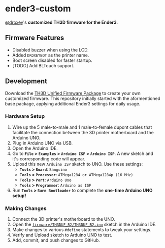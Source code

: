 # ender3-custom

[@droxey](https://github.com/droxey)'s **customized TH3D firmware for the Ender3**.

## Firmware Features

* Disabled buzzer when using the LCD.
* Added `DROXEYBOT` as the printer name.
* Boot screen disabled for faster startup.
* [TODO] Add BLTouch support.

## Development

Download the [TH3D Unified Firmware Package](https://www.th3dstudio.com/knowledge-base/th3d-unified-firmware/) to create your own customized firmware. This repository initially started with the aformentioned base package, applying additional Ender3 settings for daily usage.

### Hardware Setup

1. Wire up the 5 male-to-male and 1 male-to-female dupont cables that facilitate the connection between the 3D printer motherboard and the Arduino UNO.
1. Plug in Arduino UNO via USB.
1. Open the Arduino IDE.
1. Go to **`File` > `Examples` > `Arduino ISP` > `Arduino ISP`**. A new sketch and it's corresponding code will appear.
1. Upload this new `Arduino ISP` sketch to UNO. Use these settings:
    * **`Tools` > `Board`**: `Sanguino`
    * **`Tools` > `Processor`**: `ATMega1284 or ATMega1284p (16 MHz)`
    * **`Tools` > `Port`**: `Arduino Uno`
    * **`Tools` > `Programmer`**: `Arduino as ISP`
1. Run **`Tools` > `Burn Bootloader`** to complete the **one-time Arduino UNO setup!**

### Making Changes

1. Connect the 3D printer's motherboard to the UNO.
1. Open the [`firmware/TH3DUF_R2/TH3DUF_R2.ino`](firmware/TH3DUF_R2/TH3DUF_R2.ino) sketch in the Arduino IDE.
1. Make changes to various `#define` statements to tweak your settings.
1. Verify and Upload sketch to Arduino UNO to test.
1. Add, commit, and push changes to GitHub.


